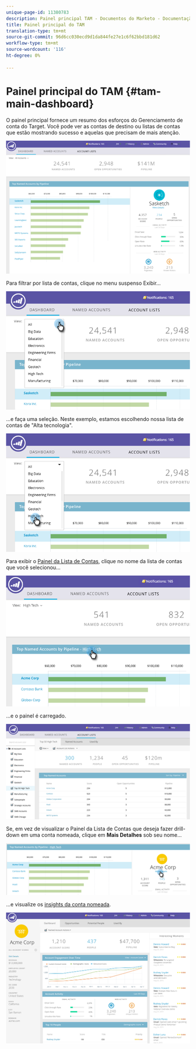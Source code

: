 ```yaml
---
unique-page-id: 11380783
description: Painel principal TAM - Documentos do Marketo - Documentação do produto
title: Painel principal do TAM
translation-type: tm+mt
source-git-commit: 96d6cc030ecd9d1da844fe27e1c6f62bbd181d62
workflow-type: tm+mt
source-wordcount: '116'
ht-degree: 0%

---
```



# Painel principal do TAM {#tam-main-dashboard}

O painel principal fornece um resumo dos esforços do Gerenciamento de conta do Target. Você pode ver as contas de destino ou listas de contas que estão mostrando sucesso e aquelas que precisam de mais atenção.

![](assets/one.png)

Para filtrar por lista de contas, clique no menu suspenso Exibir...

![](assets/two.png)

...e faça uma seleção. Neste exemplo, estamos escolhendo nossa lista de contas de &quot;Alta tecnologia&quot;.

![](assets/three.png)

Para exibir o [Painel da Lista de Contas](/help/marketo/product-docs/target-account-management/measure/account-list-insights.md#account-list-dashboard), clique no nome da lista de contas que você selecionou...

![](assets/four.png)

...e o painel é carregado.

![](assets/five.png)

Se, em vez de visualizar o Painel da Lista de Contas que deseja fazer drill-down em uma conta nomeada, clique em **Mais Detalhes** sob seu nome...

![](assets/six.png)

...e visualize os [insights da conta nomeada](/help/marketo/product-docs/target-account-management/measure/named-account-insights.md).

![](assets/seven.png)
